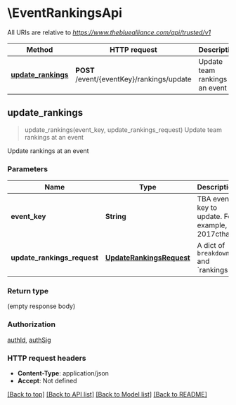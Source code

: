 # \EventRankingsApi

All URIs are relative to *https://www.thebluealliance.com/api/trusted/v1*

Method | HTTP request | Description
------------- | ------------- | -------------
[**update_rankings**](EventRankingsApi.md#update_rankings) | **POST** /event/{eventKey}/rankings/update | Update team rankings at an event



## update_rankings

> update_rankings(event_key, update_rankings_request)
Update team rankings at an event

Update rankings at an event

### Parameters


Name | Type | Description  | Required | Notes
------------- | ------------- | ------------- | ------------- | -------------
**event_key** | **String** | TBA event key to update. For example, 2017cthar | [required] |
**update_rankings_request** | [**UpdateRankingsRequest**](UpdateRankingsRequest.md) | A dict of `breakdowns` and `rankings | [required] |

### Return type

 (empty response body)

### Authorization

[authId](../README.md#authId), [authSig](../README.md#authSig)

### HTTP request headers

- **Content-Type**: application/json
- **Accept**: Not defined

[[Back to top]](#) [[Back to API list]](../README.md#documentation-for-api-endpoints) [[Back to Model list]](../README.md#documentation-for-models) [[Back to README]](../README.md)

